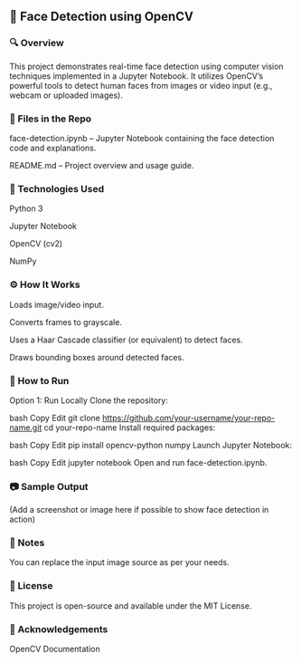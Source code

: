 ## 📸 Face Detection using OpenCV

### 🔍 Overview

This project demonstrates real-time face detection using computer vision techniques implemented in a Jupyter Notebook. It utilizes OpenCV’s powerful tools to detect human faces from images or video input (e.g., webcam or uploaded images).

### 📁 Files in the Repo

face-detection.ipynb – Jupyter Notebook containing the face detection code and explanations.

README.md – Project overview and usage guide.

### 🧠 Technologies Used
Python 3

Jupyter Notebook

OpenCV (cv2)

NumPy

### ⚙️ How It Works
Loads image/video input.

Converts frames to grayscale.

Uses a Haar Cascade classifier (or equivalent) to detect faces.

Draws bounding boxes around detected faces.

### 🚀 How to Run
Option 1: Run Locally
Clone the repository:

bash
Copy
Edit
git clone https://github.com/your-username/your-repo-name.git
cd your-repo-name
Install required packages:

bash
Copy
Edit
pip install opencv-python numpy
Launch Jupyter Notebook:

bash
Copy
Edit
jupyter notebook
Open and run face-detection.ipynb.

### 📷 Sample Output
(Add a screenshot or image here if possible to show face detection in action)

### 📌 Notes

You can replace the input image source as per your needs.

### 📄 License
This project is open-source and available under the MIT License.

### 🤝 Acknowledgements
OpenCV Documentation